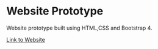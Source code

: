 # Website Prototype
Website prototype built using HTML,CSS and Bootstrap 4.

<a target="_blank" href = "https://devikathampi.github.io/Website_Protoype/"> Link to Website </a>
